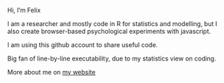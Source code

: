 Hi, I’m Felix

I am a researcher and mostly code in R for statistics and modelling, but I also create browser-based psychological experiments with javascript.

I am using this github account to share useful code.

Big fan of line-by-line executability, due to my statistics view on coding.

More about me on [my website](https://felixschweigkofler.com)

<!---
felixschweigkofler/felixschweigkofler is a ✨ special ✨ repository because its `README.md` (this file) appears on your GitHub profile.
You can click the Preview link to take a look at your changes.
--->
